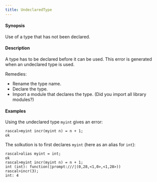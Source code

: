 ```yaml
---
title: UndeclaredType
---
```


#### Synopsis

Use of a type that has not been declared.

#### Description

A type has to be declared before it can be used.
This error is generated when an undeclared type is used.

Remedies:

*  Rename the type name.
*  Declare the type.
*  Import a module that declares the type. (Did you import all library modules?)

#### Examples

Using the undeclared type `myint` gives an error:

```rascal-shell
rascal>myint incr(myint n) = n + 1;
ok
```
The solkution is to first declares `myint` (here as an alias for `int`):

```rascal-shell
rascal>alias myint = int;
ok
rascal>myint incr(myint n) = n + 1;
int (int): function(|prompt:///|(0,28,<1,0>,<1,28>))
rascal>incr(3);
int: 4
```


